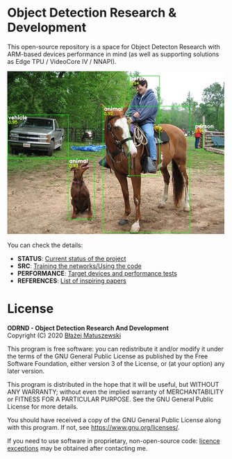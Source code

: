 # Object Detection Research & Development

This open-source repository is a space for Object Detecton Research with ARM-based devices performance in mind (as well as supporting solutions as Edge TPU / VideoCore IV / NNAPI). 

![object detection sample](./assets/sample_bbox.jpg)

You can check the details:

- **STATUS**: [Current status of the project](./status.md)
- **SRC**: [Training the networks/Using the code](./src#readme)
- **PERFORMANCE**: [Target devices and performance tests](./performance/README.md)
- **REFERENCES**: [List of inspiring papers](./references.md)

# License

**ODRND - Object Detection Research And Development**  
Copyright (C) 2020  [Błażej Matuszewski](https://github.com/bwosh)

This program is free software: you can redistribute it and/or modify
it under the terms of the GNU General Public License as published by
the Free Software Foundation, either version 3 of the License, or
(at your option) any later version.

This program is distributed in the hope that it will be useful,
but WITHOUT ANY WARRANTY; without even the implied warranty of
MERCHANTABILITY or FITNESS FOR A PARTICULAR PURPOSE.  See the
GNU General Public License for more details.

You should have received a copy of the GNU General Public License
along with this program.  If not, see <https://www.gnu.org/licenses/>.

If you need to use software in proprietary, non-open-source code: [licence exceptions](https://www.fsf.org/blogs/rms/selling-exceptions) may be obtained after contacting me.